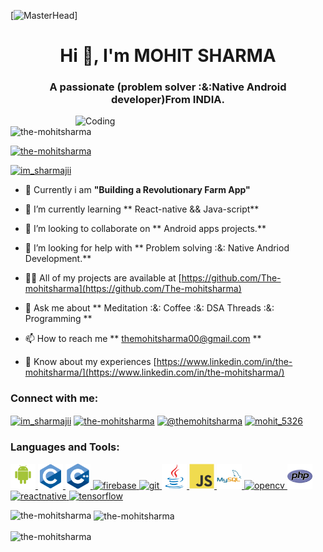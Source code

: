 [![MasterHead](https://istevit.in/public/imgs/tech.gif)]
<h1 align="center">Hi 👋, I'm MOHIT SHARMA</h1>
<h3 align="center">A passionate (problem solver :&:Native Android developer)From INDIA.</h3>

<img align="right" alt="Coding" width="400" src="https://media.tenor.com/rePDfDWO3XoAAAAd/hacking.gif">

<p align="left"> <img src="https://komarev.com/ghpvc/?username=the-mohitsharma&label=Profile%20views&color=0e75b6&style=flat" alt="the-mohitsharma" /> </p>

<p align="left"> <a href="https://github.com/ryo-ma/github-profile-trophy"><img src="https://github-profile-trophy.vercel.app/?username=the-mohitsharma" alt="the-mohitsharma" /></a> </p>

<p align="left"> <a href="https://twitter.com/im_sharmajii" target="blank"><img src="https://img.shields.io/twitter/follow/im_sharmajii?logo=twitter&style=for-the-badge" alt="im_sharmajii" /></a> </p>

- 🔭 Currently i am **"Building a Revolutionary Farm App"**

- 🌱 I’m currently learning ** React-native && Java-script**

- 👯 I’m looking to collaborate on ** Android apps projects.**

- 🤝 I’m looking for help with ** Problem solving :&: Native Andriod Development.**

- 👨‍💻 All of my projects are available at [https://github.com/The-mohitsharma](https://github.com/The-mohitsharma)

- 💬 Ask me about ** Meditation :&: Coffee :&: DSA Threads :&: Programming **

- 📫 How to reach me ** themohitsharma00@gmail.com **

- 📄 Know about my experiences [https://www.linkedin.com/in/the-mohitsharma/](https://www.linkedin.com/in/the-mohitsharma/)

<h3 align="left">Connect with me:</h3>
<p align="left">
<a href="https://twitter.com/im_sharmajii" target="blank"><img align="center" src="https://raw.githubusercontent.com/rahuldkjain/github-profile-readme-generator/master/src/images/icons/Social/twitter.svg" alt="im_sharmajii" height="30" width="40" /></a>
<a href="https://linkedin.com/in/the-mohitsharma" target="blank"><img align="center" src="https://raw.githubusercontent.com/rahuldkjain/github-profile-readme-generator/master/src/images/icons/Social/linked-in-alt.svg" alt="the-mohitsharma" height="30" width="40" /></a>
<a href="https://medium.com/@themohitsharma" target="blank"><img align="center" src="https://raw.githubusercontent.com/rahuldkjain/github-profile-readme-generator/master/src/images/icons/Social/medium.svg" alt="@themohitsharma" height="30" width="40" /></a>
<a href="https://www.hackerrank.com/mohit_5326" target="blank"><img align="center" src="https://raw.githubusercontent.com/rahuldkjain/github-profile-readme-generator/master/src/images/icons/Social/hackerrank.svg" alt="mohit_5326" height="30" width="40" /></a>
</p>

<h3 align="left">Languages and Tools:</h3>
<p align="left"> <a href="https://developer.android.com" target="_blank" rel="noreferrer"> <img src="https://raw.githubusercontent.com/devicons/devicon/master/icons/android/android-original-wordmark.svg" alt="android" width="40" height="40"/> </a> <a href="https://www.cprogramming.com/" target="_blank" rel="noreferrer"> <img src="https://raw.githubusercontent.com/devicons/devicon/master/icons/c/c-original.svg" alt="c" width="40" height="40"/> </a> <a href="https://www.w3schools.com/cpp/" target="_blank" rel="noreferrer"> <img src="https://raw.githubusercontent.com/devicons/devicon/master/icons/cplusplus/cplusplus-original.svg" alt="cplusplus" width="40" height="40"/> </a> <a href="https://firebase.google.com/" target="_blank" rel="noreferrer"> <img src="https://www.vectorlogo.zone/logos/firebase/firebase-icon.svg" alt="firebase" width="40" height="40"/> </a> <a href="https://git-scm.com/" target="_blank" rel="noreferrer"> <img src="https://www.vectorlogo.zone/logos/git-scm/git-scm-icon.svg" alt="git" width="40" height="40"/> </a> <a href="https://www.java.com" target="_blank" rel="noreferrer"> <img src="https://raw.githubusercontent.com/devicons/devicon/master/icons/java/java-original.svg" alt="java" width="40" height="40"/> </a> <a href="https://developer.mozilla.org/en-US/docs/Web/JavaScript" target="_blank" rel="noreferrer"> <img src="https://raw.githubusercontent.com/devicons/devicon/master/icons/javascript/javascript-original.svg" alt="javascript" width="40" height="40"/> </a> <a href="https://www.mysql.com/" target="_blank" rel="noreferrer"> <img src="https://raw.githubusercontent.com/devicons/devicon/master/icons/mysql/mysql-original-wordmark.svg" alt="mysql" width="40" height="40"/> </a> <a href="https://opencv.org/" target="_blank" rel="noreferrer"> <img src="https://www.vectorlogo.zone/logos/opencv/opencv-icon.svg" alt="opencv" width="40" height="40"/> </a> <a href="https://www.php.net" target="_blank" rel="noreferrer"> <img src="https://raw.githubusercontent.com/devicons/devicon/master/icons/php/php-original.svg" alt="php" width="40" height="40"/> </a> <a href="https://reactnative.dev/" target="_blank" rel="noreferrer"> <img src="https://reactnative.dev/img/header_logo.svg" alt="reactnative" width="40" height="40"/> </a> <a href="https://www.tensorflow.org" target="_blank" rel="noreferrer"> <img src="https://www.vectorlogo.zone/logos/tensorflow/tensorflow-icon.svg" alt="tensorflow" width="40" height="40"/> </a> </p>

<p><img align="left" src="https://github-readme-stats.vercel.app/api/top-langs?username=the-mohitsharma&show_icons=true&locale=en&layout=compact" alt="the-mohitsharma" /></p>

<p>&nbsp;<img align="center" src="https://github-readme-stats.vercel.app/api?username=the-mohitsharma&show_icons=true&theme=radical" alt="the-mohitsharma" /></p>

<p><img align="center" src="https://github-readme-streak-stats.herokuapp.com/?user=the-mohitsharma&" alt="the-mohitsharma" /></p>

